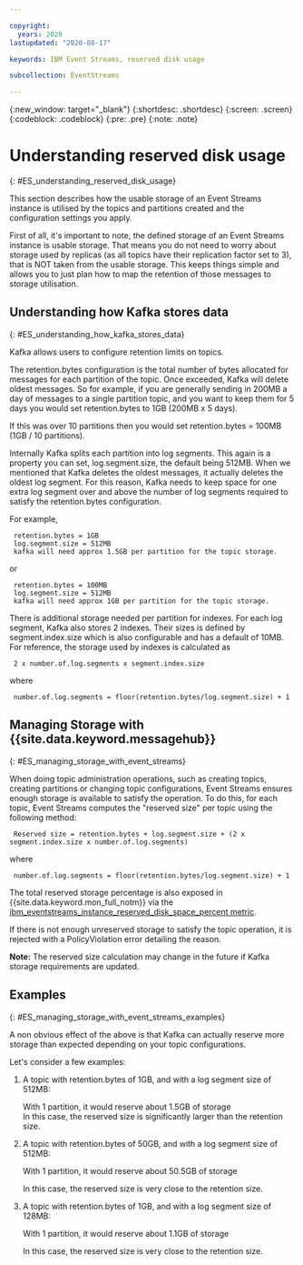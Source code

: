 ```yaml
---

copyright:
  years: 2020
lastupdated: "2020-08-17"

keywords: IBM Event Streams, reserved disk usage

subcollection: EventStreams

---
```


{:new_window: target="_blank"}
{:shortdesc: .shortdesc}
{:screen: .screen}
{:codeblock: .codeblock}
{:pre: .pre}
{:note: .note}


# Understanding reserved disk usage
{: #ES_understanding_reserved_disk_usage}

This section describes how the usable storage of an Event Streams instance is utilised by the topics and partitions 
created and the configuration settings you apply.

First of all, it's important to note, the defined storage of an Event Streams instance is usable storage. 
That means you do not need to worry about storage used by replicas (as all topics have their replication factor set to 3), 
that is NOT taken from the usable storage. This keeps things simple and allows you to just plan how to map the retention 
of those messages to storage utilisation.

## Understanding how Kafka stores data
{: #ES_understanding_how_kafka_stores_data}

Kafka allows users to configure retention limits on topics.

The retention.bytes configuration is the total number of bytes allocated for messages for each partition of the topic. 
Once exceeded, Kafka will delete oldest messages. So for example, if you are generally sending in 200MB a day of messages 
to a single partition topic, and you want to keep them for 5 days you would set retention.bytes to 1GB (200MB x 5 days). 

If this was over 10 partitions then you would set retention.bytes = 100MB (1GB / 10 partitions).

Internally Kafka splits each partition into log segments. This again is a property you can set, log.segment.size, the default
being 512MB. When we mentioned that Kafka deletes the oldest messages, it actually deletes the oldest log segment. For this 
reason, Kafka needs to keep space for one extra log segment over and above the number of log segments required to satisfy 
the retention.bytes configuration.

For example,

     retention.bytes = 1GB
     log.segment.size = 512MB
     kafka will need approx 1.5GB per partition for the topic storage.

or 

     retention.bytes = 100MB
     log.segment.size = 512MB
     kafka will need approx 1GB per partition for the topic storage.

There is additional storage needed per partition for indexes. For each log segment, Kafka also 
stores 2 indexes. Their sizes is defined by segment.index.size which is also configurable and has a default of 10MB. 
For reference, the storage used by indexes is calculated as 

     2 x number.of.log.segments x segment.index.size

where 

     number.of.log.segments = floor(retention.bytes/log.segment.size) + 1
     
## Managing Storage with {{site.data.keyword.messagehub}}
{: #ES_managing_storage_with_event_streams}     

When doing topic administration operations, such as creating topics, creating partitions or changing topic configurations, 
Event Streams ensures enough storage is available to satisfy the operation. To do this, for each topic, Event Streams 
computes the "reserved size" per topic using the following method:

     Reserved size = retention.bytes + log.segment.size + (2 x segment.index.size x number.of.log.segments)

where 

     number.of.log.segments = floor(retention.bytes/log.segment.size) + 1


The total reserved storage percentage is also exposed in {{site.data.keyword.mon_full_notm}} via the [ibm_eventstreams_instance_reserved_disk_space_percent metric](/docs/EventStreams?topic=EventStreams-metrics#ibm_eventstreams_instance_reserved_disk_space_percent).

If there is not enough unreserved storage to satisfy the topic operation, it is rejected with a PolicyViolation error 
detailing the reason.

**Note:** The reserved size calculation may change in the future if Kafka storage requirements are updated.

## Examples
{: #ES_managing_storage_with_event_streams_examples}  

A non obvious effect of the above is that Kafka can actually reserve more storage than expected depending on your 
topic configurations.

Let's consider a few examples:

1. A topic with retention.bytes of 1GB, and with a log segment size of 512MB:

    With 1 partition, it would reserve about 1.5GB of storage
   
    In this case, the reserved size is significantly larger than the retention size.


2. A topic with retention.bytes of 50GB, and with a log segment size of 512MB:

    With 1 partition, it would reserve about 50.5GB of storage
    
    In this case, the reserved size is very close to the retention size.


3. A topic with retention.bytes of 1GB, and with a log segment size of 128MB:

    With 1 partition, it would reserve about 1.1GB of storage
    
    In this case, the reserved size is very close to the retention size.
